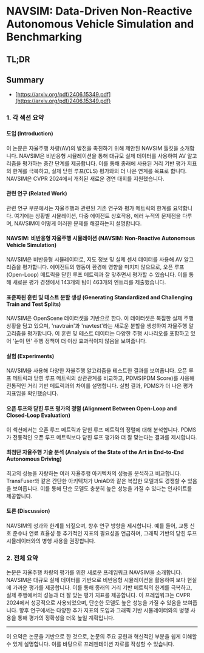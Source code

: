 # NAVSIM: Data-Driven Non-Reactive Autonomous Vehicle Simulation and Benchmarking
## TL;DR
## Summary
- [https://arxiv.org/pdf/2406.15349.pdf](https://arxiv.org/pdf/2406.15349.pdf)

### 1. 각 섹션 요약

#### 도입 (Introduction)
이 논문은 자율주행 차량(AV)의 발전을 촉진하기 위해 제안된 NAVSIM 툴킷을 소개합니다. NAVSIM은 비반응형 시뮬레이션을 통해 대규모 실제 데이터를 사용하여 AV 알고리즘을 평가하는 중간 단계를 제공합니다. 이를 통해 종래에 사용된 거리 기반 평가 지표의 한계를 극복하고, 실제 닫힌 루프(CLS) 평가와의 더 나은 연계를 목표로 합니다. NAVSIM은 CVPR 2024에서 개최된 새로운 경연 대회를 지원했습니다.

#### 관련 연구 (Related Work)
관련 연구 부분에서는 자율주행과 관련된 기존 연구와 평가 메트릭의 한계를 요약합니다. 여기에는 상황별 시뮬레이션, 다중 에이전트 상호작용, 에러 누적의 문제점을 다루며, NAVSIM이 어떻게 이러한 문제를 해결하는지 설명합니다.

#### NAVSIM: 비반응형 자율주행 시뮬레이션 (NAVSIM: Non-Reactive Autonomous Vehicle Simulation)
NAVSIM은 비반응형 시뮬레이터로, 지도 정보 및 실제 센서 데이터를 사용해 AV 알고리즘을 평가합니다. 에이전트의 행동이 환경에 영향을 미치지 않으므로, 오픈 루프(Open-Loop) 메트릭을 닫힌 루프 메트릭과 잘 맞추면서 평가할 수 있습니다. 이를 통해 새로운 평가 경쟁에서 143개의 팀이 463개의 엔트리를 제출했습니다.

#### 표준화된 훈련 및 테스트 분할 생성 (Generating Standardized and Challenging Train and Test Splits)
NAVSIM은 OpenScene 데이터셋을 기반으로 한다. 이 데이터셋은 복잡한 실제 주행 상황을 담고 있으며, 'navtrain'과 'navtest'라는 새로운 분할을 생성하여 자율주행 알고리즘을 평가합니다. 이 훈련 및 테스트 데이터는 다양한 주행 시나리오를 포함하고 있어 '눈이 먼' 주행 정책이 더 이상 효과적이지 않음을 보여줍니다.

#### 실험 (Experiments)
NAVSIM을 사용해 다양한 자율주행 알고리즘을 테스트한 결과를 보여줍니다. 오픈 루프 메트릭과 닫힌 루프 메트릭의 상관관계를 비교하고, PDMS(PDM Score)를 사용해 전통적인 거리 기반 메트릭과의 차이를 설명합니다. 실험 결과, PDMS가 더 나은 평가 지표임을 확인했습니다.

#### 오픈 루프와 닫힌 루프 평가의 정렬 (Alignment Between Open-Loop and Closed-Loop Evaluation)
이 섹션에서는 오픈 루프 메트릭과 닫힌 루프 메트릭의 정렬에 대해 분석합니다. PDMS가 전통적인 오픈 루프 메트릭보다 닫힌 루프 평가와 더 잘 맞는다는 결과를 제시합니다.

#### 최첨단 자율주행 기술 분석 (Analysis of the State of the Art in End-to-End Autonomous Driving)
최고의 성능을 자랑하는 여러 자율주행 아키텍처의 성능을 분석하고 비교합니다. TransFuser와 같은 간단한 아키텍처가 UniAD와 같은 복잡한 모델과도 경쟁할 수 있음을 보여줍니다. 이를 통해 단순 모델도 충분히 높은 성능을 가질 수 있다는 인사이트를 제공합니다.

#### 토론 (Discussion)
NAVSIM의 성과와 한계를 되짚으며, 향후 연구 방향을 제시합니다. 예를 들어, 교통 신호 준수나 연료 효율성 등 추가적인 지표의 필요성을 언급하며, 그래픽 기반의 닫힌 루프 시뮬레이터와의 병행 사용을 권장합니다.

### 2. 전체 요약

논문은 자율주행 차량의 평가를 위한 새로운 프레임워크 NAVSIM을 소개합니다. NAVSIM은 대규모 실제 데이터를 기반으로 비반응형 시뮬레이션을 활용하여 보다 현실에 가까운 평가를 제공합니다. 이를 통해 종래의 거리 기반 메트릭의 한계를 극복하고, 실제 주행에서의 성능과 더 잘 맞는 평가 지표를 제공합니다. 이 프레임워크는 CVPR 2024에서 성공적으로 사용되었으며, 단순한 모델도 높은 성능을 가질 수 있음을 보여줍니다. 향후 연구에서는 다양한 추가 지표의 도입과 그래픽 기반 시뮬레이터와의 병행 사용을 통해 평가의 정확성을 더욱 높일 계획입니다.

---

이 요약은 논문을 기반으로 한 것으로, 논문의 주요 공헌과 혁신적인 부분을 쉽게 이해할 수 있게 설명합니다. 이를 바탕으로 프레젠테이션 자료를 작성할 수 있습니다.